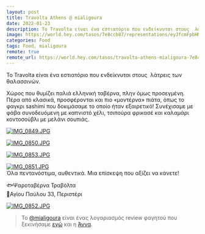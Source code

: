 ```yaml
---
layout: post
title: Travolta Athens @ mialigoura
date: 2022-01-23
description: Το Travolta είναι ένα εστιατόριο που ενδείκνυται στους  λάτρεις των θαλασσινών.
image: https://world.hey.com/tasos/7e8ccb87/representations/eyJfcmFpbHMiOnsibWVzc2FnZSI6IkJBaHBCTXB6MENnPSIsImV4cCI6bnVsbCwicHVyIjoiYmxvYl9pZCJ9fQ==--fad6df53fd7ee6491015304ceb49a05d73f8cd89/eyJfcmFpbHMiOnsibWVzc2FnZSI6IkJBaDdDam9MWm05eWJXRjBTU0lJU2xCSEJqb0dSVlE2RkhKbGMybDZaVjkwYjE5c2FXMXBkRnNIYVFLQUIya0NBQVU2REhGMVlXeHBkSGxwU3pvTGJHOWhaR1Z5ZXdZNkNYQmhaMlV3T2cxamIyRnNaWE5qWlZRPSIsImV4cCI6bnVsbCwicHVyIjoidmFyaWF0aW9uIn19--afd0597065e95e7fda232779605f74232acbb77e/IMG_0852.JPG
categories: Food
tags: Food, mialigoura
remote: true
remote_url: https://world.hey.com/tasos/travolta-athens-mialigoura-7e8ccb87
---
```


Το Travolta είναι ένα εστιατόριο που ενδείκνυται στους  λάτρεις των θαλασσινών.

Χώρος που θυμίζει παλιά ελληνική ταβέρνα, πλην όμως προσεγμένη. Πέρα από κλασικά, προσφέρονται και πιο «μοντέρνα» πιάτα, όπως το φαγκρι sashimi που δοκιμάσαμε το οποίο ήταν εξαιρετικό! Συνέχισαμε με φάβα συνοδευόμενη με καπνιστό χέλι, τσιπούρα φρικασέ και καλαμάρι κοντοσούβλι με μελάνι σουπιάς.

[![IMG_0849.JPG](https://world.hey.com/tasos/7e8ccb87/representations/eyJfcmFpbHMiOnsibWVzc2FnZSI6IkJBaHBCTVZ2MENnPSIsImV4cCI6bnVsbCwicHVyIjoiYmxvYl9pZCJ9fQ==--fec0096225dd5a8c22848e31f9fd636cdad33401/eyJfcmFpbHMiOnsibWVzc2FnZSI6IkJBaDdDam9MWm05eWJXRjBTU0lJU2xCSEJqb0dSVlE2RkhKbGMybDZaVjkwYjE5c2FXMXBkRnNIYVFJZ0Eya0NXQUk2REhGMVlXeHBkSGxwU3pvTGJHOWhaR1Z5ZXdZNkNYQmhaMlV3T2cxamIyRnNaWE5qWlZRPSIsImV4cCI6bnVsbCwicHVyIjoidmFyaWF0aW9uIn19--216cd337f6e7b16a46734801df013eebc6186858/IMG_0849.JPG)](https://world.hey.com/tasos/7e8ccb87/blobs/eyJfcmFpbHMiOnsibWVzc2FnZSI6IkJBaHBCTVZ2MENnPSIsImV4cCI6bnVsbCwicHVyIjoiYmxvYl9pZCJ9fQ==--fec0096225dd5a8c22848e31f9fd636cdad33401/IMG_0849.JPG?disposition=attachment "Download IMG_0849.JPG")

[![IMG_0850.JPG](https://world.hey.com/tasos/7e8ccb87/representations/eyJfcmFpbHMiOnsibWVzc2FnZSI6IkJBaHBCTVJ2MENnPSIsImV4cCI6bnVsbCwicHVyIjoiYmxvYl9pZCJ9fQ==--5e0f9df51612ba4563dc385841a93b31db82bf43/eyJfcmFpbHMiOnsibWVzc2FnZSI6IkJBaDdDam9MWm05eWJXRjBTU0lJU2xCSEJqb0dSVlE2RkhKbGMybDZaVjkwYjE5c2FXMXBkRnNIYVFJZ0Eya0NXQUk2REhGMVlXeHBkSGxwU3pvTGJHOWhaR1Z5ZXdZNkNYQmhaMlV3T2cxamIyRnNaWE5qWlZRPSIsImV4cCI6bnVsbCwicHVyIjoidmFyaWF0aW9uIn19--216cd337f6e7b16a46734801df013eebc6186858/IMG_0850.JPG)](https://world.hey.com/tasos/7e8ccb87/blobs/eyJfcmFpbHMiOnsibWVzc2FnZSI6IkJBaHBCTVJ2MENnPSIsImV4cCI6bnVsbCwicHVyIjoiYmxvYl9pZCJ9fQ==--5e0f9df51612ba4563dc385841a93b31db82bf43/IMG_0850.JPG?disposition=attachment "Download IMG_0850.JPG")

[![IMG_0853.JPG](https://world.hey.com/tasos/7e8ccb87/representations/eyJfcmFpbHMiOnsibWVzc2FnZSI6IkJBaHBCTXR5MENnPSIsImV4cCI6bnVsbCwicHVyIjoiYmxvYl9pZCJ9fQ==--615457da5e46251df3ccd4dd212affc201040828/eyJfcmFpbHMiOnsibWVzc2FnZSI6IkJBaDdDam9MWm05eWJXRjBTU0lJU2xCSEJqb0dSVlE2RkhKbGMybDZaVjkwYjE5c2FXMXBkRnNIYVFJZ0Eya0NXQUk2REhGMVlXeHBkSGxwU3pvTGJHOWhaR1Z5ZXdZNkNYQmhaMlV3T2cxamIyRnNaWE5qWlZRPSIsImV4cCI6bnVsbCwicHVyIjoidmFyaWF0aW9uIn19--216cd337f6e7b16a46734801df013eebc6186858/IMG_0853.JPG)](https://world.hey.com/tasos/7e8ccb87/blobs/eyJfcmFpbHMiOnsibWVzc2FnZSI6IkJBaHBCTXR5MENnPSIsImV4cCI6bnVsbCwicHVyIjoiYmxvYl9pZCJ9fQ==--615457da5e46251df3ccd4dd212affc201040828/IMG_0853.JPG?disposition=attachment "Download IMG_0853.JPG")

[![IMG_0851.JPG](https://world.hey.com/tasos/7e8ccb87/representations/eyJfcmFpbHMiOnsibWVzc2FnZSI6IkJBaHBCTXB5MENnPSIsImV4cCI6bnVsbCwicHVyIjoiYmxvYl9pZCJ9fQ==--75a8017e4139e739acea1f958e3ce01878fa3dec/eyJfcmFpbHMiOnsibWVzc2FnZSI6IkJBaDdDam9MWm05eWJXRjBTU0lJU2xCSEJqb0dSVlE2RkhKbGMybDZaVjkwYjE5c2FXMXBkRnNIYVFJZ0Eya0NXQUk2REhGMVlXeHBkSGxwU3pvTGJHOWhaR1Z5ZXdZNkNYQmhaMlV3T2cxamIyRnNaWE5qWlZRPSIsImV4cCI6bnVsbCwicHVyIjoidmFyaWF0aW9uIn19--216cd337f6e7b16a46734801df013eebc6186858/IMG_0851.JPG)](https://world.hey.com/tasos/7e8ccb87/blobs/eyJfcmFpbHMiOnsibWVzc2FnZSI6IkJBaHBCTXB5MENnPSIsImV4cCI6bnVsbCwicHVyIjoiYmxvYl9pZCJ9fQ==--75a8017e4139e739acea1f958e3ce01878fa3dec/IMG_0851.JPG?disposition=attachment "Download IMG_0851.JPG")\
Όλα πεντανόστιμα, αυθεντικά. Μια επίσκεψη που αξίζει να κάνετε!

🐟Ψαροταβέρνα Τραβόλτα\
📍Αγίου Παύλου 33, Περιστέρι

[![IMG_0852.JPG](https://world.hey.com/tasos/7e8ccb87/representations/eyJfcmFpbHMiOnsibWVzc2FnZSI6IkJBaHBCTXB6MENnPSIsImV4cCI6bnVsbCwicHVyIjoiYmxvYl9pZCJ9fQ==--fad6df53fd7ee6491015304ceb49a05d73f8cd89/eyJfcmFpbHMiOnsibWVzc2FnZSI6IkJBaDdDam9MWm05eWJXRjBTU0lJU2xCSEJqb0dSVlE2RkhKbGMybDZaVjkwYjE5c2FXMXBkRnNIYVFLQUIya0NBQVU2REhGMVlXeHBkSGxwU3pvTGJHOWhaR1Z5ZXdZNkNYQmhaMlV3T2cxamIyRnNaWE5qWlZRPSIsImV4cCI6bnVsbCwicHVyIjoidmFyaWF0aW9uIn19--afd0597065e95e7fda232779605f74232acbb77e/IMG_0852.JPG)](https://world.hey.com/tasos/7e8ccb87/blobs/eyJfcmFpbHMiOnsibWVzc2FnZSI6IkJBaHBCTXB6MENnPSIsImV4cCI6bnVsbCwicHVyIjoiYmxvYl9pZCJ9fQ==--fad6df53fd7ee6491015304ceb49a05d73f8cd89/IMG_0852.JPG?disposition=attachment "Download IMG_0852.JPG")

>Το [@mialigoura](https://www.instagram.com/mialigoura) είναι ένας λογαριασμός review φαγητού που ξεκινήσαμε [εγώ](https://www.instagram.com/tsangiotis) και η [Άννα](https://www.instagram.com/anna.vek/).